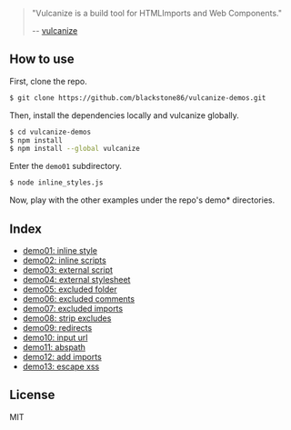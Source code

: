 > "Vulcanize is a build tool for HTMLImports and Web Components."
>
> -- [vulcanize](https://github.com/Polymer/vulcanize/)

## How to use

First, clone the repo.

```bash
$ git clone https://github.com/blackstone86/vulcanize-demos.git
```

Then, install the dependencies locally and vulcanize globally.

```bash
$ cd vulcanize-demos
$ npm install
$ npm install --global vulcanize
```

Enter the `demo01` subdirectory.

```bash
$ node inline_styles.js
```

Now, play with the other examples under the repo's demo* directories.

## Index

- [demo01: inline style](https://github.com/blackstone86/vulcanize-demos/tree/master/demo01)
- [demo02: inline scripts](https://github.com/blackstone86/vulcanize-demos/tree/master/demo02)
- [demo03: external script](https://github.com/blackstone86/vulcanize-demos/tree/master/demo03)
- [demo04: external stylesheet](https://github.com/blackstone86/vulcanize-demos/tree/master/demo04)
- [demo05: excluded folder](https://github.com/blackstone86/vulcanize-demos/tree/master/demo05)
- [demo06: excluded comments](https://github.com/blackstone86/vulcanize-demos/tree/master/demo06)
- [demo07: excluded imports](https://github.com/blackstone86/vulcanize-demos/tree/master/demo07)
- [demo08: strip excludes](https://github.com/blackstone86/vulcanize-demos/tree/master/demo08)
- [demo09: redirects](https://github.com/blackstone86/vulcanize-demos/tree/master/demo09)
- [demo10: input url](https://github.com/blackstone86/vulcanize-demos/tree/master/demo10)
- [demo11: abspath](https://github.com/blackstone86/vulcanize-demos/tree/master/demo11)
- [demo12: add imports](https://github.com/blackstone86/vulcanize-demos/tree/master/demo12)
- [demo13: escape xss](https://github.com/blackstone86/vulcanize-demos/tree/master/demo13)

## License

MIT
